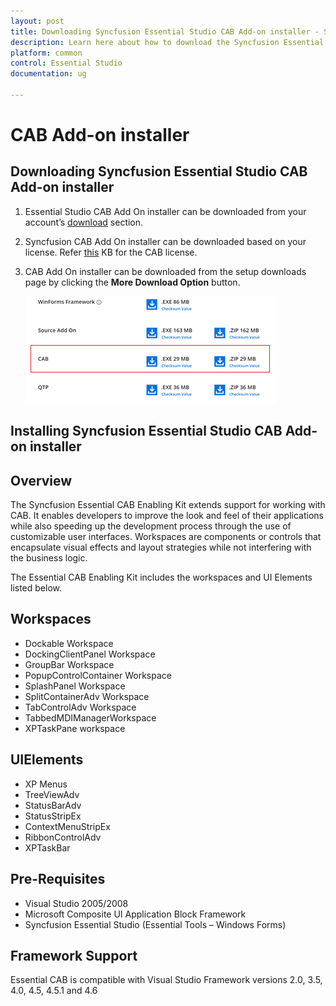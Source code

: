 ```yaml
---
layout: post
title: Downloading Syncfusion Essential Studio CAB Add-on installer - Syncfusion
description: Learn here about how to download the Syncfusion Essential Studio CAB Add-on installer from our Syncfusion website with license.
platform: common
control: Essential Studio
documentation: ug

---
```



# CAB Add-on installer


## Downloading Syncfusion Essential Studio CAB Add-on installer

1. Essential Studio CAB Add On installer can be downloaded from your account’s [download](https://help.syncfusion.com/common/essential-studio/download) section. 

2. Syncfusion CAB Add On installer can be downloaded based on your license. Refer [this](https://www.syncfusion.com/kb/10442/who-can-access-source-license) KB for the CAB license.

3. CAB Add On installer can be downloaded from the setup downloads page by clicking the **More Download Option** button.

   ![Download Page](Cab-images/CabAddOn_Download.png)


## Installing Syncfusion Essential Studio CAB Add-on installer


## Overview

The Syncfusion Essential CAB Enabling Kit extends support for working with CAB. It enables developers to improve the look and feel of their applications while also speeding up the development process through the use of customizable user interfaces. Workspaces are components or controls that encapsulate visual effects and layout strategies while not interfering with the business logic.

The Essential CAB Enabling Kit includes the workspaces and UI Elements listed below.

## Workspaces

* Dockable Workspace
* DockingClientPanel Workspace
* GroupBar Workspace
* PopupControlContainer Workspace
* SplashPanel Workspace
* SplitContainerAdv Workspace
* TabControlAdv Workspace
* TabbedMDIManagerWorkspace
* XPTaskPane workspace

## UIElements 

* XP Menus
* TreeViewAdv
* StatusBarAdv
* StatusStripEx
* ContextMenuStripEx
* RibbonControlAdv
* XPTaskBar

## Pre-Requisites 

* Visual Studio 2005/2008
* Microsoft Composite UI Application Block Framework
* Syncfusion Essential Studio (Essential Tools – Windows Forms)

## Framework Support

Essential CAB is compatible with Visual Studio Framework versions 2.0, 3.5, 4.0, 4.5, 4.5.1 and 4.6
